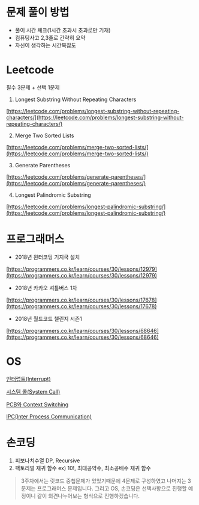 # 문제 풀이 방법

- 풀이 시간 체크(1시간 초과시 초과로만 기재)
- 컴퓨팅사고 2,3줄로 간략히 요약
- 자신이 생각하는 시간복잡도

# Leetcode

필수 3문제 + 선택 1문제

1. Longest Substring Without Repeating Characters

[https://leetcode.com/problems/longest-substring-without-repeating-characters/](https://leetcode.com/problems/longest-substring-without-repeating-characters/)

2. Merge Two Sorted Lists

[https://leetcode.com/problems/merge-two-sorted-lists/](https://leetcode.com/problems/merge-two-sorted-lists/)

3. Generate Parentheses

[https://leetcode.com/problems/generate-parentheses/](https://leetcode.com/problems/generate-parentheses/)

4. Longest Palindromic Substring

[https://leetcode.com/problems/longest-palindromic-substring/](https://leetcode.com/problems/longest-palindromic-substring/)

# 프로그래머스

- 2018년 윈터코딩 기지국 설치

[https://programmers.co.kr/learn/courses/30/lessons/12979](https://programmers.co.kr/learn/courses/30/lessons/12979)

- 2018년 카카오 셔틀버스 1차

[https://programmers.co.kr/learn/courses/30/lessons/17678](https://programmers.co.kr/learn/courses/30/lessons/17678)

- 2018년 월드코드 챌린지 시즌1

[https://programmers.co.kr/learn/courses/30/lessons/68646](https://programmers.co.kr/learn/courses/30/lessons/68646)


# OS

[인터럽트(Interrupt)](https://github.com/gyoogle/tech-interview-for-developer/blob/master/Computer%20Science/Operating%20System/Interrupt.md)

[시스템 콜(System Call)](https://github.com/gyoogle/tech-interview-for-developer/blob/master/Computer%20Science/Operating%20System/%5BOS%5D%20System%20Call%20(Fork%20Wait%20Exec).md)

[PCB와 Context Switching](https://github.com/gyoogle/tech-interview-for-developer/blob/master/Computer%20Science/Operating%20System/PCB%20%26%20Context%20Switcing.md)

[IPC(Inter Process Communication)](https://github.com/gyoogle/tech-interview-for-developer/blob/master/Computer%20Science/Operating%20System/IPC(Inter%20Process%20Communication).md)

# 손코딩 

1. 피보나치수열 DP, Recursive 
2. 팩토리얼 재귀 함수 ex) 10!, 최대공약수, 최소공배수 재귀 함수

> 3주차에서는 릿코드 중첩문제가 있었기때문에 4문제로 구성하였고 나머지는 3문제는 프로그래머스 문제입니다. 그리고 OS, 손코딩은 선택사항으로 진행할 예정이니 같이 의견나누어보는 형식으로 진행하겠습니다.
